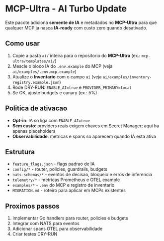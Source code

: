 # MCP-Ultra - AI Turbo Update

Este pacote adiciona **semente de IA** e metadados no **MCP-Ultra** para que qualquer MCP ja nasca **IA-ready** com custo zero quando desativado.

## Como usar

1. Copie a pasta `ai/` inteira para o repositorio do **MCP-Ultra** (ex.: `mcp-ultra/templates/ai/`)
2. Mescle o bloco IA do `.env.example` do MCP (veja `ai/examples/.env.mcp.example`)
3. Atualize o **Inventario** com o campo `ai` (veja `ai/examples/inventory-registry.example.json`)
4. Rode DRY-RUN: `ENABLE_AI=true` e `PROVIDER_PRIMARY=local`
5. Se OK, ajuste budgets e canary (ex.: 5%)

## Politica de ativacao

- **Opt-in**: IA so liga com `ENABLE_AI=true`
- **Sem custo**: providers reais exigem chaves em Secret Manager; aqui ha apenas placeholders
- **Observabilidade**: metricas e spans so aparecem quando IA esta ativa

## Estrutura

- `feature_flags.json` - flags padrao de IA
- `config/*` - router, policies, guardrails, budgets
- `nats-schemas/*` - eventos de decisao, bloqueio e erros de inferencia
- `telemetry/*` - metricas Prometheus e OTEL example
- `examples/*` - `.env` do MCP e registro de inventario
- `MIGRATION.md` - roteiro para aplicar em MCPs existentes

## Proximos passos

1. Implementar Go handlers para router, policies e budgets
2. Integrar com NATS para eventos
3. Adicionar spans OTEL para observabilidade
4. Criar testes DRY-RUN
